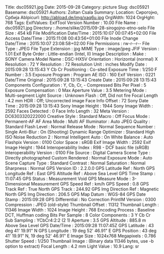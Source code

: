 Title: dsc05921.jpg
Date: 2015-09-28
Category: picture
Slug: dsc05921
Basename: dsc05921
Authors: Zoltan Csala
Summary:
Location: Сирогојно, Србија
Ablpicurl: http://abload.de/img/xaq6u.jpg
OrgWdth: 1024
OrgHght: 768
Tags:
ExifValues: ExifTool Version Number : 10.00
            File Name : dsc05921.jpg
            Directory : /home/slike/2015/09-28-sirogojno-etno-selo
            File Size : 454 kB
            File Modification Date/Time : 2015:10:07 00:07:45+02:00
            File Access Date/Time : 2015:11:08 00:43:56+01:00
            File Inode Change Date/Time : 2015:10:07 23:08:58+02:00
            File Permissions : rw-r--r--
            File Type : JPEG
            File Type Extension : jpg
            MIME Type : image/jpeg
            JFIF Version : 1.01
            Exif Byte Order : Little-endian (Intel, II)
            Image Description :
            Make : SONY
            Camera Model Name : DSC-HX5V
            Orientation : Horizontal (normal)
            X Resolution : 72
            Y Resolution : 72
            Resolution Unit : inches
            Modify Date : 2015:09:28 13:15:43
            Y Cb Cr Positioning : Co-sited
            Exposure Time : 1/250
            F Number : 3.5
            Exposure Program : Program AE
            ISO : 160
            Exif Version : 0221
            Date/Time Original : 2015:09:28 13:15:43
            Create Date : 2015:09:28 13:15:43
            Components Configuration : Y, Cb, Cr, -
            Compressed Bits Per Pixel : 5
            Exposure Compensation : 0
            Max Aperture Value : 3.5
            Metering Mode : Multi-segment
            Light Source : Unknown
            Flash : Off, Did not fire
            Focal Length : 4.2 mm
            HDR : Off; Uncorrected image
            Face Info Offset : 72
            Sony Date Time : 2015:09:28 13:15:43
            Sony Image Height : 1944
            Sony Image Width : 2592
            Faces Detected : 0
            Face Info Length : 32
            Meta Version : DC6303320222000
            Creative Style : Standard
            Macro : Off
            Focus Mode : Permanent-AF
            AF Area Mode : Multi
            AF Illuminator : Auto
            JPEG Quality : Standard
            Flash Level : Normal
            Release Mode : Normal
            Sequence Number : Single
            Anti-Blur : On (Shooting)
            Dynamic Range Optimizer : Standard
            High ISO Noise Reduction 2 : Normal
            Intelligent Auto : On
            White Balance : Auto
            Flashpix Version : 0100
            Color Space : sRGB
            Exif Image Width : 2592
            Exif Image Height : 1944
            Interoperability Index : R98 - DCF basic file (sRGB)
            Interoperability Version : 0100
            File Source : Digital Camera
            Scene Type : Directly photographed
            Custom Rendered : Normal
            Exposure Mode : Auto
            Scene Capture Type : Standard
            Contrast : Normal
            Saturation : Normal
            Sharpness : Normal
            GPS Version ID : 2.2.0.0
            GPS Latitude Ref : North
            GPS Longitude Ref : East
            GPS Altitude Ref : Above Sea Level
            GPS Time Stamp : 11:07:45
            GPS Status : Measurement Void
            GPS Measure Mode : 3-Dimensional Measurement
            GPS Speed Ref : km/h
            GPS Speed : 0.8
            GPS Track Ref : True North
            GPS Track : 244.92
            GPS Img Direction Ref : Magnetic North
            GPS Img Direction : 206.5
            GPS Map Datum : WGS-84
            GPS Date Stamp : 2015:09:28
            GPS Differential : No Correction
            PrintIM Version : 0300
            Compression : JPEG (old-style)
            Thumbnail Offset : 11312
            Thumbnail Length : 11346
            Image Width : 1024
            Image Height : 768
            Encoding Process : Baseline DCT, Huffman coding
            Bits Per Sample : 8
            Color Components : 3
            Y Cb Cr Sub Sampling : YCbCr4:2:2 (2 1)
            Aperture : 3.5
            GPS Altitude : 885.8 m Above Sea Level
            GPS Date/Time : 2015:09:28 11:07:45Z
            GPS Latitude : 43 deg 41' 19.91" N
            GPS Longitude : 19 deg 52' 46.91" E
            GPS Position : 43 deg 41' 19.91" N, 19 deg 52' 46.91" E
            Image Size : 1024x768
            Megapixels : 0.786
            Shutter Speed : 1/250
            Thumbnail Image : (Binary data 11346 bytes, use -b option to extract)
            Focal Length : 4.2 mm
            Light Value : 10.9
Lang: sr

